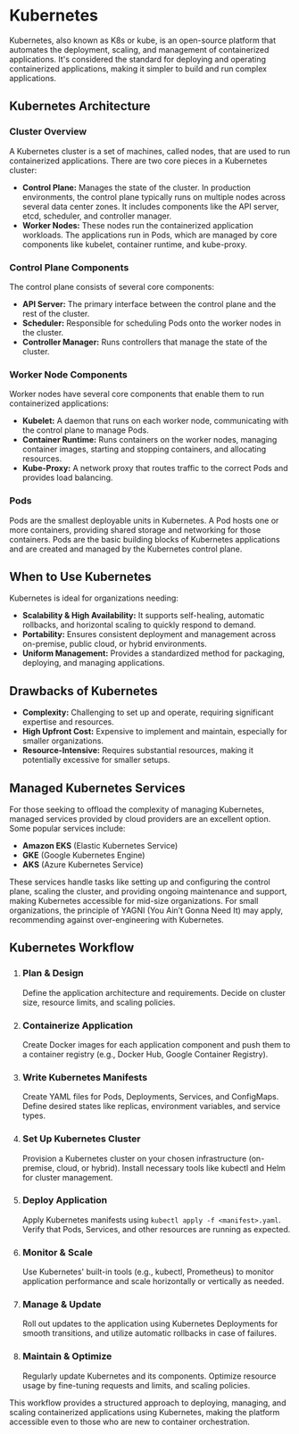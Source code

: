 <!DOCTYPE html>
<html lang="en">
<head>
    <meta charset="UTF-8">
</head>
<body>

<!-- Heading -->
<h1>Kubernetes</h1>

<!-- Introduction -->
<p>Kubernetes, also known as K8s or kube, is an open-source platform that automates the deployment, scaling, and management of containerized applications. It's considered the standard for deploying and operating containerized applications, making it simpler to build and run complex applications.</p>

<!-- Subheading -->
<h2>Kubernetes Architecture</h2>

<!-- Subheading -->
<h3>Cluster Overview</h3>
<p>A Kubernetes cluster is a set of machines, called nodes, that are used to run containerized applications. There are two core pieces in a Kubernetes cluster:</p>

<!-- Unordered List -->
<ul>
    <li><strong>Control Plane:</strong> Manages the state of the cluster. In production environments, the control plane typically runs on multiple nodes across several data center zones. It includes components like the API server, etcd, scheduler, and controller manager.</li>
    <li><strong>Worker Nodes:</strong> These nodes run the containerized application workloads. The applications run in Pods, which are managed by core components like kubelet, container runtime, and kube-proxy.</li>
</ul>

<!-- Subheading -->
<h3>Control Plane Components</h3>
<p>The control plane consists of several core components:</p>
<ul>
    <li><strong>API Server:</strong> The primary interface between the control plane and the rest of the cluster.</li>
    <li><strong>Scheduler:</strong> Responsible for scheduling Pods onto the worker nodes in the cluster.</li>
    <li><strong>Controller Manager:</strong> Runs controllers that manage the state of the cluster.</li>
</ul>

<!-- Subheading -->
<h3>Worker Node Components</h3>
<p>Worker nodes have several core components that enable them to run containerized applications:</p>
<ul>
    <li><strong>Kubelet:</strong> A daemon that runs on each worker node, communicating with the control plane to manage Pods.</li>
    <li><strong>Container Runtime:</strong> Runs containers on the worker nodes, managing container images, starting and stopping containers, and allocating resources.</li>
    <li><strong>Kube-Proxy:</strong> A network proxy that routes traffic to the correct Pods and provides load balancing.</li>
</ul>

<!-- Subheading -->
<h3>Pods</h3>
<p>Pods are the smallest deployable units in Kubernetes. A Pod hosts one or more containers, providing shared storage and networking for those containers. Pods are the basic building blocks of Kubernetes applications and are created and managed by the Kubernetes control plane.</p>

<!-- Subheading -->
<h2>When to Use Kubernetes</h2>

<!-- Paragraph -->
<p>Kubernetes is ideal for organizations needing:</p>
<ul>
    <li><strong>Scalability & High Availability:</strong> It supports self-healing, automatic rollbacks, and horizontal scaling to quickly respond to demand.</li>
    <li><strong>Portability:</strong> Ensures consistent deployment and management across on-premise, public cloud, or hybrid environments.</li>
    <li><strong>Uniform Management:</strong> Provides a standardized method for packaging, deploying, and managing applications.</li>
</ul>

<!-- Subheading -->
<h2>Drawbacks of Kubernetes</h2>

<!-- Paragraph -->
<ul>
    <li><strong>Complexity:</strong> Challenging to set up and operate, requiring significant expertise and resources.</li>
    <li><strong>High Upfront Cost:</strong> Expensive to implement and maintain, especially for smaller organizations.</li>
    <li><strong>Resource-Intensive:</strong> Requires substantial resources, making it potentially excessive for smaller setups.</li>
</ul>

<!-- Subheading -->
<h2>Managed Kubernetes Services</h2>
<p>For those seeking to offload the complexity of managing Kubernetes, managed services provided by cloud providers are an excellent option. Some popular services include:</p>
<ul>
    <li><strong>Amazon EKS</strong> (Elastic Kubernetes Service)</li>
    <li><strong>GKE</strong> (Google Kubernetes Engine)</li>
    <li><strong>AKS</strong> (Azure Kubernetes Service)</li>
</ul>
<p>These services handle tasks like setting up and configuring the control plane, scaling the cluster, and providing ongoing maintenance and support, making Kubernetes accessible for mid-size organizations. For small organizations, the principle of YAGNI (You Ain’t Gonna Need It) may apply, recommending against over-engineering with Kubernetes.</p>

<!-- Subheading -->
<h2>Kubernetes Workflow</h2>

<!-- Ordered List -->
<ol>
    <li>
        <h3>Plan & Design</h3>
        <p>Define the application architecture and requirements. Decide on cluster size, resource limits, and scaling policies.</p>
    </li>
    <li>
        <h3>Containerize Application</h3>
        <p>Create Docker images for each application component and push them to a container registry (e.g., Docker Hub, Google Container Registry).</p>
    </li>
    <li>
        <h3>Write Kubernetes Manifests</h3>
        <p>Create YAML files for Pods, Deployments, Services, and ConfigMaps. Define desired states like replicas, environment variables, and service types.</p>
    </li>
    <li>
        <h3>Set Up Kubernetes Cluster</h3>
        <p>Provision a Kubernetes cluster on your chosen infrastructure (on-premise, cloud, or hybrid). Install necessary tools like kubectl and Helm for cluster management.</p>
    </li>
    <li>
        <h3>Deploy Application</h3>
        <p>Apply Kubernetes manifests using <code>kubectl apply -f &lt;manifest&gt;.yaml</code>. Verify that Pods, Services, and other resources are running as expected.</p>
    </li>
    <li>
        <h3>Monitor & Scale</h3>
        <p>Use Kubernetes' built-in tools (e.g., kubectl, Prometheus) to monitor application performance and scale horizontally or vertically as needed.</p>
    </li>
    <li>
        <h3>Manage & Update</h3>
        <p>Roll out updates to the application using Kubernetes Deployments for smooth transitions, and utilize automatic rollbacks in case of failures.</p>
    </li>
    <li>
        <h3>Maintain & Optimize</h3>
        <p>Regularly update Kubernetes and its components. Optimize resource usage by fine-tuning requests and limits, and scaling policies.</p>
    </li>
</ol>

<p>This workflow provides a structured approach to deploying, managing, and scaling containerized applications using Kubernetes, making the platform accessible even to those who are new to container orchestration.</p>

</body>
</html>
